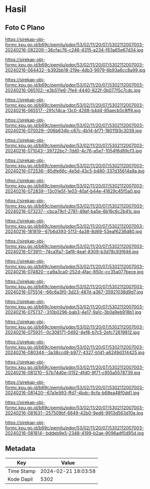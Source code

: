 # Hasil

## Foto C Plano

https://sirekap-obj-formc.kpu.go.id/b69c/pemilu/pdpr/53/02/11/20/07/5302112007003-20240216-082209--36cfac76-c246-4315-a234-f83a65e67d34.jpg

https://sirekap-obj-formc.kpu.go.id/b69c/pemilu/pdpr/53/02/11/20/07/5302112007003-20240216-064432--b392bb18-219e-4db3-9979-6b93a6cc8a99.jpg

https://sirekap-obj-formc.kpu.go.id/b69c/pemilu/pdpr/53/02/11/20/07/5302112007003-20240216-065102--e3b511e6-7fe4-4440-822f-0b077f5c7cdc.jpg

https://sirekap-obj-formc.kpu.go.id/b69c/pemilu/pdpr/53/02/11/20/07/5302112007003-20240216-065517--291c14ca-13c0-4268-b4d4-85aecb0c8ff6.jpg

https://sirekap-obj-formc.kpu.go.id/b69c/pemilu/pdpr/53/02/11/20/07/5302112007003-20240216-070029--006b634b-c67c-4b14-bf71-1801193c3039.jpg

https://sirekap-obj-formc.kpu.go.id/b69c/pemilu/pdpr/53/02/11/20/07/5302112007003-20240216-071043--39722bc7-7dd0-4c76-a5e7-1054f8d89cf3.jpg

https://sirekap-obj-formc.kpu.go.id/b69c/pemilu/pdpr/53/02/11/20/07/5302112007003-20240216-072536--85dfe66c-4e5d-43c5-b480-337d35614a9a.jpg

https://sirekap-obj-formc.kpu.go.id/b69c/pemilu/pdpr/53/02/11/20/07/5302112007003-20240216-072839--13c01e5f-1e03-40af-b44e-41629c45f5a0.jpg

https://sirekap-obj-formc.kpu.go.id/b69c/pemilu/pdpr/53/02/11/20/07/5302112007003-20240216-073237--cbca79cf-2781-49af-ba5e-6b16c6c2b41c.jpg

https://sirekap-obj-formc.kpu.go.id/b69c/pemilu/pdpr/53/02/11/20/07/5302112007003-20240216-181819--67b6d393-5113-4a38-8d69-53eaf6236d80.jpg

https://sirekap-obj-formc.kpu.go.id/b69c/pemilu/pdpr/53/02/11/20/07/5302112007003-20240216-073911--74ca1fa7-3af8-4eaf-8309-b3d78c93f646.jpg

https://sirekap-obj-formc.kpu.go.id/b69c/pemilu/pdpr/53/02/11/20/07/5302112007003-20240216-074820--ca9a3ca0-252d-4fac-850c-cc35a077bece.jpg

https://sirekap-obj-formc.kpu.go.id/b69c/pemilu/pdpr/53/02/11/20/07/5302112007003-20240216-075514--66c6a3f0-3d23-487d-a367-35921038d9d7.jpg

https://sirekap-obj-formc.kpu.go.id/b69c/pemilu/pdpr/53/02/11/20/07/5302112007003-20240216-075737--310b0296-bab3-4e17-9a1c-3b0a9eb918b1.jpg

https://sirekap-obj-formc.kpu.go.id/b69c/pemilu/pdpr/53/02/11/20/07/5302112007003-20240216-075931--0c308171-0492-4ef8-b7c5-2efc72619812.jpg

https://sirekap-obj-formc.kpu.go.id/b69c/pemilu/pdpr/53/02/11/20/07/5302112007003-20240216-080344--3a38ccd9-b977-4327-b1d1-a6249d314425.jpg

https://sirekap-obj-formc.kpu.go.id/b69c/pemilu/pdpr/53/02/11/20/07/5302112007003-20240216-081210--57b74d0e-0152-4fd0-9f71-c955a5578739.jpg

https://sirekap-obj-formc.kpu.go.id/b69c/pemilu/pdpr/53/02/11/20/07/5302112007003-20240216-081420--67a1e993-ffd7-4bdc-9cfa-b68ea48f0dd1.jpg

https://sirekap-obj-formc.kpu.go.id/b69c/pemilu/pdpr/53/02/11/20/07/5302112007003-20240216-081631--257509bf-6849-42b0-9ed6-9913d563d10e.jpg

https://sirekap-obj-formc.kpu.go.id/b69c/pemilu/pdpr/53/02/11/20/07/5302112007003-20240216-081814--bddeb9e5-2348-4199-b2ae-9096adf0d95d.jpg


## Metadata

| Key        | Value               |
| ---------- | ------------------- |
| Time Stamp | 2024-02-21 18:03:58 |
| Kode Dapil | 5302                |



